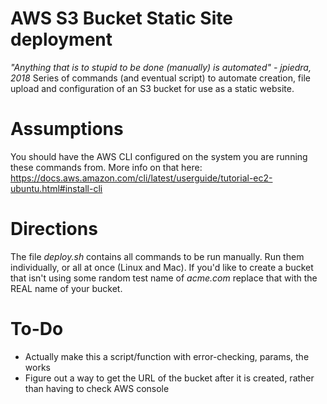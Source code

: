 # AWS S3 Bucket Static Site deployment
_"Anything that is to stupid to be done (manually) is automated" - jpiedra, 2018_
Series of commands (and eventual script) to automate creation, file upload and configuration of an S3 bucket for use as a static website.

# Assumptions
You should have the AWS CLI configured on the system you are running these commands from. 
More info on that here: https://docs.aws.amazon.com/cli/latest/userguide/tutorial-ec2-ubuntu.html#install-cli

# Directions
The file _deploy.sh_ contains all commands to be run manually. Run them individually, or all at once (Linux and Mac). 
If you'd like to create a bucket that isn't using some random test name of _acme.com_ replace that with the REAL name of your bucket. 

# To-Do
- Actually make this a script/function with error-checking, params, the works
- Figure out a way to get the URL of the bucket after it is created, rather than having to check AWS console